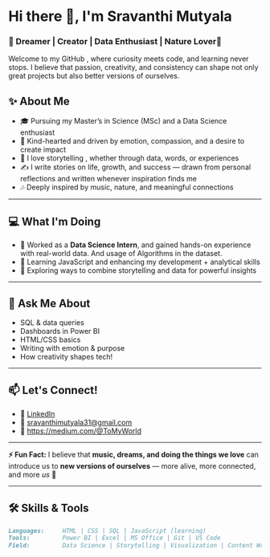 # Hi there 👋, I'm Sravanthi Mutyala  
### 🌸 Dreamer | Creator | Data Enthusiast | Nature Lover🌿  

Welcome to my GitHub , where curiosity meets code, and learning never stops. I believe that passion, creativity, and consistency can shape not only great projects but also better versions of ourselves.  


## ✨ About Me
- 🎓 Pursuing my Master’s in Science (MSc) and a Data Science enthusiast  
- 🐾 Kind-hearted and driven by emotion, compassion, and a desire to create impact  
- 📝 I love storytelling , whether through data, words, or experiences  
- ✍️ I write stories on life, growth, and success — drawn from personal reflections and written whenever inspiration finds me  
- 🎶 Deeply inspired by music, nature, and meaningful connections  

---

## 💻 What I'm Doing
- 🔭 Worked as a **Data Science Intern**, and gained hands-on experience with real-world data. And usage of Algorithms in the dataset. 
- 🌱 Learning JavaScript and enhancing my development + analytical skills  
- 🧠 Exploring ways to combine storytelling and data for powerful insights  

---

## 💬 Ask Me About
- SQL & data queries  
- Dashboards in Power BI  
- HTML/CSS basics  
- Writing with emotion & purpose  
- How creativity shapes tech!

---

## 📫 Let's Connect!
- 🔗 [LinkedIn](https://www.linkedin.com/in/sravanthi-m-57645b330/)  
- 📧 sravanthimutyala31@gmail.com  
- 🔗 https://medium.com/@ToMyWorld
---
**⚡ Fun Fact:** I believe that **music, dreams, and doing the things we love** can introduce us to **new versions of ourselves** — more alive, more connected, and more *us* 💜

---
## 🛠️ Skills & Tools
```markdown
Languages:     HTML | CSS | SQL | JavaScript (learning)
Tools:         Power BI | Excel | MS Office | Git | VS Code
Field:         Data Science | Storytelling | Visualization | Content Writing


